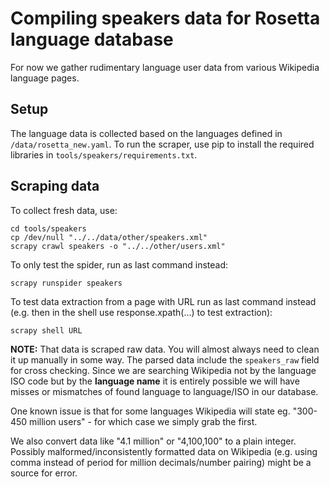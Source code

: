 # Compiling speakers data for Rosetta language database

For now we gather rudimentary language user data from various Wikipedia 
language pages.

## Setup

The language data is collected based on the languages defined in 
`/data/rosetta_new.yaml`. To run the scraper, use pip to install the required
libraries in `tools/speakers/requirements.txt`. 

## Scraping data

To collect fresh data, use:

```
cd tools/speakers
cp /dev/null "../../data/other/speakers.xml"
scrapy crawl speakers -o "../../other/users.xml"
```

To only test the spider, run as last command instead:

```
scrapy runspider speakers
```

To test data extraction from a page with URL run as last command instead (e.g. then in the shell use response.xpath(...) to test extraction):

```
scrapy shell URL
```

**NOTE:** That data is scraped raw data. You will almost always need to clean
it up manually in some way. The parsed data include the `speakers_raw` field 
for cross checking. Since we are searching Wikipedia not by the language ISO
code but by the **language name** it is entirely possible we will have misses
or mismatches of found language to language/ISO in our database.

One known issue is that for some languages Wikipedia will state eg. "300-450 
million users" - for which case we simply grab the first.

We also convert data like "4.1 million" or "4,100,100" to a plain integer.
Possibly malformed/inconsistently formatted data on Wikipedia (e.g. using comma
instead of period for million decimals/number pairing) might be a source for 
error.